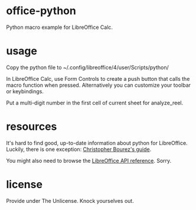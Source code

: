 # office-python
Python macro example for LibreOffice Calc.

# usage

Copy the python file to ~/.config/libreoffice/4/user/Scripts/python/

In LibreOffice Calc, use Form Controls to create a push button that calls the macro function when pressed. Alternatively you can customize your toolbar or keybindings.

Put a multi-digit number in the first cell of current sheet for analyze_reel.

# resources

It's hard to find good, up-to-date information about python for LibreOffice. Luckily, there is one exception: [Christopher Bourez's guide](https://christopher5106.github.io/office/2015/12/06/openoffice-libreoffice-automate-your-office-tasks-with-python-macros.html).

You might also need to browse the [LibreOffice API reference](https://api.libreoffice.org/docs/idl/ref/servicecom_1_1sun_1_1star_1_1sheet_1_1Spreadsheet.html). Sorry.

# license

Provide under The Unlicense. Knock yourselves out.
